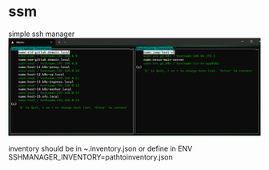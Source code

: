 # ssm
simple ssh manager
![Screenshot](ssm-screenshot.png)

inventory should be in ~.inventory.json or define in ENV SSHMANAGER_INVENTORY=pathtoinventory.json  
